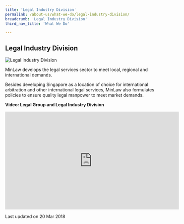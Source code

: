 ```yaml
---
title: 'Legal Industry Division'
permalink: /about-us/what-we-do/legal-industry-division/
breadcrumb: 'Legal Industry Division'
third_nav_title: 'What We Do'

---
```



<style>
  .image {width: 600px;}
  .image img {max-width: 100%;}
</style>

Legal Industry Division
---

<div class="image">
  <img src="/images/Maxwell-Chambers.jpg" title="Legal Industry Division" alt="Legal Industry Division"></div>

MinLaw develops the legal services sector to meet local, regional and international demands.

Besides developing Singapore as a location of choice for international arbitration and other international legal services, MinLaw also formulates policies to ensure quality legal manpower to meet market demands.

**Video: Legal Group and Legal Industry Division**

<div class="bp-youtube">
  <iframe width="560" height="315" src="https://www.youtube.com/embed/0wJ9lvFkUXs" title="Legal Industry Division" frameborder="0" allow="accelerometer; autoplay; encrypted-media; gyroscope; picture-in-picture" allowfullscreen></iframe>
</div>

<p class="right-side-updated">Last updated on 20 Mar 2018</p>
